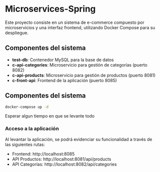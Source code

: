 # Microservices-Spring

Este proyecto consiste en un sistema de e-commerce compuesto por microservicios y una interfaz frontend, utilizando Docker Compose para su despliegue.

## Componentes del sistema

- **test-db**: Contenedor MySQL para la base de datos
- **c-api-categories**: Microservicio para gestión de categorías (puerto 8082)
- **c-api-products**: Microservicio para gestión de productos (puerto 8081)
- **c-front-api**: Frontend de la aplicación (puerto 8085)

## Componentes del sistema

 ```bash
 docker-compose up -d
 ```
Esperar algun tiempo en que se levante todo


### Acceso a la aplicación

Al levantar la aplicación, se podrá evidenciar su funcionalidad a través de las siguientes rutas:
- Frontend: http://localhost:8085
- API Productos: http://localhost:8081/api/products
- API Categorías: http://localhost:8082/api/categories

